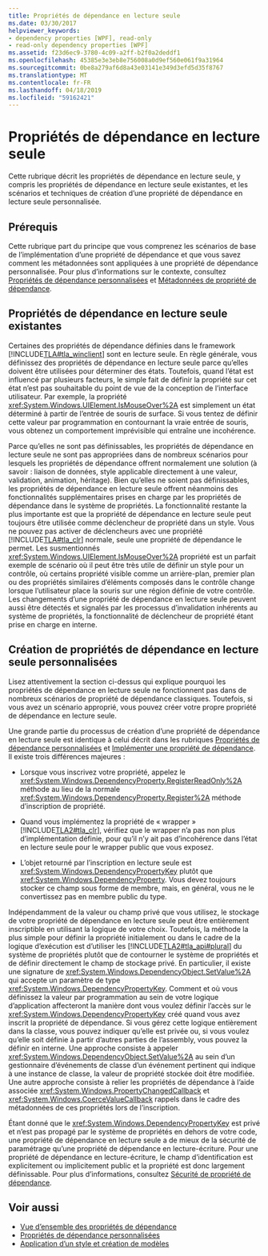 ```yaml
---
title: Propriétés de dépendance en lecture seule
ms.date: 03/30/2017
helpviewer_keywords:
- dependency properties [WPF], read-only
- read-only dependency properties [WPF]
ms.assetid: f23d6ec9-3780-4c09-a2ff-b2f0a2deddf1
ms.openlocfilehash: 45385e3e3eb8e756008a0d9ef560e061f9a31964
ms.sourcegitcommit: 0be8a279af6d8a43e03141e349d3efd5d35f8767
ms.translationtype: MT
ms.contentlocale: fr-FR
ms.lasthandoff: 04/18/2019
ms.locfileid: "59162421"
---
```

# <a name="read-only-dependency-properties"></a>Propriétés de dépendance en lecture seule
Cette rubrique décrit les propriétés de dépendance en lecture seule, y compris les propriétés de dépendance en lecture seule existantes, et les scénarios et techniques de création d’une propriété de dépendance en lecture seule personnalisée.  

<a name="prerequisites"></a>   
## <a name="prerequisites"></a>Prérequis  
 Cette rubrique part du principe que vous comprenez les scénarios de base de l’implémentation d’une propriété de dépendance et que vous savez comment les métadonnées sont appliquées à une propriété de dépendance personnalisée. Pour plus d’informations sur le contexte, consultez [Propriétés de dépendance personnalisées](custom-dependency-properties.md) et [Métadonnées de propriété de dépendance](dependency-property-metadata.md).  
  
<a name="existing"></a>   
## <a name="existing-read-only-dependency-properties"></a>Propriétés de dépendance en lecture seule existantes  
 Certaines des propriétés de dépendance définies dans le framework [!INCLUDE[TLA#tla_winclient](../../../../includes/tlasharptla-winclient-md.md)] sont en lecture seule. En règle générale, vous définissez des propriétés de dépendance en lecture seule parce qu’elles doivent être utilisées pour déterminer des états. Toutefois, quand l’état est influencé par plusieurs facteurs, le simple fait de définir la propriété sur cet état n’est pas souhaitable du point de vue de la conception de l’interface utilisateur. Par exemple, la propriété <xref:System.Windows.UIElement.IsMouseOver%2A> est simplement un état déterminé à partir de l’entrée de souris de surface. Si vous tentez de définir cette valeur par programmation en contournant la vraie entrée de souris, vous obtenez un comportement imprévisible qui entraîne une incohérence.  
  
 Parce qu’elles ne sont pas définissables, les propriétés de dépendance en lecture seule ne sont pas appropriées dans de nombreux scénarios pour lesquels les propriétés de dépendance offrent normalement une solution (à savoir : liaison de données, style applicable directement à une valeur, validation, animation, héritage). Bien qu’elles ne soient pas définissables, les propriétés de dépendance en lecture seule offrent néanmoins des fonctionnalités supplémentaires prises en charge par les propriétés de dépendance dans le système de propriétés. La fonctionnalité restante la plus importante est que la propriété de dépendance en lecture seule peut toujours être utilisée comme déclencheur de propriété dans un style. Vous ne pouvez pas activer de déclencheurs avec une propriété [!INCLUDE[TLA#tla_clr](../../../../includes/tlasharptla-clr-md.md)] normale, seule une propriété de dépendance le permet. Les susmentionnés <xref:System.Windows.UIElement.IsMouseOver%2A> propriété est un parfait exemple de scénario où il peut être très utile de définir un style pour un contrôle, où certains propriété visible comme un arrière-plan, premier plan ou des propriétés similaires d’éléments composés dans le contrôle change lorsque l’utilisateur place la souris sur une région définie de votre contrôle. Les changements d’une propriété de dépendance en lecture seule peuvent aussi être détectés et signalés par les processus d’invalidation inhérents au système de propriétés, la fonctionnalité de déclencheur de propriété étant prise en charge en interne.  
  
<a name="new"></a>   
## <a name="creating-custom-read-only-dependency-properties"></a>Création de propriétés de dépendance en lecture seule personnalisées  
 Lisez attentivement la section ci-dessus qui explique pourquoi les propriétés de dépendance en lecture seule ne fonctionnent pas dans de nombreux scénarios de propriété de dépendance classiques. Toutefois, si vous avez un scénario approprié, vous pouvez créer votre propre propriété de dépendance en lecture seule.  
  
 Une grande partie du processus de création d’une propriété de dépendance en lecture seule est identique à celui décrit dans les rubriques [Propriétés de dépendance personnalisées](custom-dependency-properties.md) et [Implémenter une propriété de dépendance](how-to-implement-a-dependency-property.md). Il existe trois différences majeures :  
  
-   Lorsque vous inscrivez votre propriété, appelez le <xref:System.Windows.DependencyProperty.RegisterReadOnly%2A> méthode au lieu de la normale <xref:System.Windows.DependencyProperty.Register%2A> méthode d’inscription de propriété.  
  
-   Quand vous implémentez la propriété de « wrapper » [!INCLUDE[TLA2#tla_clr](../../../../includes/tla2sharptla-clr-md.md)], vérifiez que le wrapper n’a pas non plus d’implémentation définie, pour qu’il n’y ait pas d’incohérence dans l’état en lecture seule pour le wrapper public que vous exposez.  
  
-   L’objet retourné par l’inscription en lecture seule est <xref:System.Windows.DependencyPropertyKey> plutôt que <xref:System.Windows.DependencyProperty>. Vous devez toujours stocker ce champ sous forme de membre, mais, en général, vous ne le convertissez pas en membre public du type.  
  
 Indépendamment de la valeur ou champ privé que vous utilisez, le stockage de votre propriété de dépendance en lecture seule peut être entièrement inscriptible en utilisant la logique de votre choix. Toutefois, la méthode la plus simple pour définir la propriété initialement ou dans le cadre de la logique d’exécution est d’utiliser les [!INCLUDE[TLA2#tla_api#plural](../../../../includes/tla2sharptla-apisharpplural-md.md)] du système de propriétés plutôt que de contourner le système de propriétés et de définir directement le champ de stockage privé. En particulier, il existe une signature de <xref:System.Windows.DependencyObject.SetValue%2A> qui accepte un paramètre de type <xref:System.Windows.DependencyPropertyKey>. Comment et où vous définissez la valeur par programmation au sein de votre logique d’application affecteront la manière dont vous voulez définir l’accès sur le <xref:System.Windows.DependencyPropertyKey> créé quand vous avez inscrit la propriété de dépendance. Si vous gérez cette logique entièrement dans la classe, vous pouvez indiquer qu’elle est privée ou, si vous voulez qu’elle soit définie à partir d’autres parties de l’assembly, vous pouvez la définir en interne. Une approche consiste à appeler <xref:System.Windows.DependencyObject.SetValue%2A> au sein d’un gestionnaire d’événements de classe d’un événement pertinent qui indique à une instance de classe, la valeur de propriété stockée doit être modifiée. Une autre approche consiste à relier les propriétés de dépendance à l’aide associée <xref:System.Windows.PropertyChangedCallback> et <xref:System.Windows.CoerceValueCallback> rappels dans le cadre des métadonnées de ces propriétés lors de l’inscription.  
  
 Étant donné que le <xref:System.Windows.DependencyPropertyKey> est privé et n’est pas propagé par le système de propriétés en dehors de votre code, une propriété de dépendance en lecture seule a de mieux de la sécurité de paramétrage qu’une propriété de dépendance en lecture-écriture. Pour une propriété de dépendance en lecture-écriture, le champ d’identification est explicitement ou implicitement public et la propriété est donc largement définissable. Pour plus d’informations, consultez [Sécurité de propriété de dépendance](dependency-property-security.md).  
  
## <a name="see-also"></a>Voir aussi

- [Vue d’ensemble des propriétés de dépendance](dependency-properties-overview.md)
- [Propriétés de dépendance personnalisées](custom-dependency-properties.md)
- [Application d’un style et création de modèles](../controls/styling-and-templating.md)
